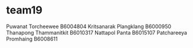 # team19
Puwanat Torcheewee B6004804
Kritsanarak Plangklang B6000950
Thanapong Thammanitkit B6010317
Nattapol Panta B6015107
Patchareeya Promhaing B6008611
